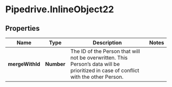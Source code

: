 # Pipedrive.InlineObject22

## Properties

Name | Type | Description | Notes
------------ | ------------- | ------------- | -------------
**mergeWithId** | **Number** | The ID of the Person that will not be overwritten. This Person’s data will be prioritized in case of conflict with the other Person. | 


